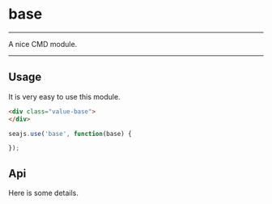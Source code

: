 # base

---

A nice CMD module.

---

## Usage

It is very easy to use this module.

````html
<div class="value-base">
</div>
````

```javascript
seajs.use('base', function(base) {

});
```

## Api

Here is some details.
